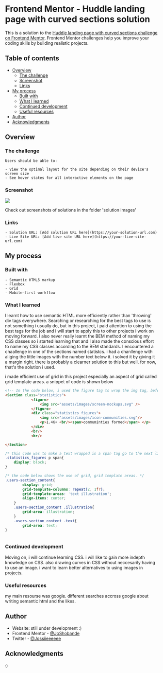 # Frontend Mentor - Huddle landing page with curved sections solution

This is a solution to the [Huddle landing page with curved sections challenge on Frontend Mentor](https://www.frontendmentor.io/challenges/huddle-landing-page-with-curved-sections-5ca5ecd01e82137ec91a50f2). Frontend Mentor challenges help you improve your coding skills by building realistic projects. 

## Table of contents

- [Overview](#overview)
  - [The challenge](#the-challenge)
  - [Screenshot](#screenshot)
  - [Links](#links)
- [My process](#my-process)
  - [Built with](#built-with)
  - [What I learned](#what-i-learned)
  - [Continued development](#continued-development)
  - [Useful resources](#useful-resources)
- [Author](#author)
- [Acknowledgments](#acknowledgments)



## Overview

  ### The challenge

    Users should be able to:

    - View the optimal layout for the site depending on their device's screen size
    - See hover states for all interactive elements on the page

  ### Screenshot

![](./screenshot.jpg)

  Check out screenshots of solutions in the folder 'solution images'
    
  ### Links

    - Solution URL: [Add solution URL here](https://your-solution-url.com)
    - Live Site URL: [Add live site URL here](https://your-live-site-url.com)

## My process

  ### Built with

    - Semantic HTML5 markup
    - Flexbox
    - Grid
    - Mobile-first workflow
  

### What I learned

I learnt how to use semantic HTML more efficiently rather than 'throwing' div tags everywhere. Searching or researching for the best tags to use is not something i usually do, but in this project, i paid attention to using the best tags for the job and i will start to apply this to other projects i work on moving forward.
I also never really learnt the BEM method of naming my CSS classes so i started learning that and I also made the conscious effort to name my CSS classes according to the BEM standards.
I encountered a chaallenge in one of the sections named statistcs. i had a chanllenge with aliging the little images with the number text below it. i solved it by giving it a margin right. there is probably a clearner solution to this but well, for now, that's the solution i used.

i made efficient use of grid in this project especially an aspect of grid called grid template areas. a snippet of code is shown below



```html
<!-- In the code below, i used the figure tag to wrap the img tag, before now, i have never used the figure tag so i am proud of my self :) -->
<Section class="statistics">
            <figure>
                <img src="assets/images/screen-mockups.svg" />
            </figure>
            <div class="statistics_figures">
                <img src="assets/images/icon-communities.svg"/>
                <p>1.4K+ <br/><span>commuminties formed</span> </p>
            </div>
            <br/>
            <br/>

</Section> 
```
```css
/* this code was to make a text wrapped in a span tag go to the next line. the default display on the span tage is inline.  */
.statistics_figures p span{
    display: block;
}

/* the code below shows the use of grid, grid template areas. */
.users-section_content{
        display: grid;
        grid-template-columns: repeat(2, 1fr);
        grid-template-areas: 'text illustration';  
        align-items: center;
    }
    .users-section_content .illustration{
        grid-area: illustration;
    }
    .users-section_content .text{
        grid-area: text;
}

```
```js

```

### Continued development
Moving on, i will continue learning CSS. i will like to gain more indepth knowledge on CSS.  also drawing curves in CSS without neccesarily having to use an image. i want to learn better alternatives to using images in projects.

### Useful resources
my main resourse was google. different searches accross google about writing semantic html and the likes.

## Author

- Website: still under development :)
- Frontend Mentor - [@JoShobande](https://www.frontendmentor.io/profile/JoShobande)
- Twitter - [@Jossiieeeeee](https://www.twitter.com/Jossiieeeeee)


## Acknowledgments

:)
